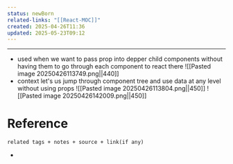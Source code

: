 ```yaml
---
status: newBorn
related-links: "[[React-MOC]]"
created: 2025-04-26T11:36
updated: 2025-05-23T09:12
---
```

---
- used when we want to pass prop into depper child components without having them to go through each component to react there
	![[Pasted image 20250426113749.png||440]]
- context let's us jump through component tree and use data at any level without using props
	![[Pasted image 20250426113804.png||450]]
	![[Pasted image 20250426142009.png||450]]




# Reference
`related tags + notes + source + link(if any)`
 

- 